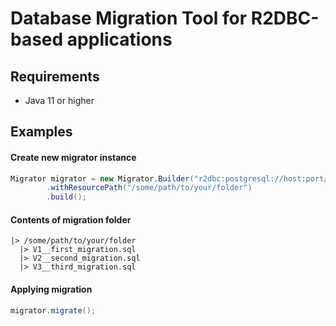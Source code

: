 # Database Migration Tool for R2DBC-based applications

## Requirements

- Java 11 or higher

## Examples

#### Create new migrator instance
```java
Migrator migrator = new Migrator.Builder("r2dbc:postgresql://host:port/database", "username", "password")
        .withResourcePath("/some/path/to/your/folder")
        .build();
```

#### Contents of migration folder
```
|> /some/path/to/your/folder
  |> V1__first_migration.sql
  |> V2__second_migration.sql
  |> V3__third_migration.sql
```

#### Applying migration
```java
migrator.migrate();
```
